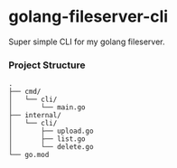 # golang-fileserver-cli
Super simple CLI for my golang fileserver.


### Project Structure

```
.
├── cmd/
│   └── cli/
│       └── main.go
├── internal/
│   └── cli/
│       ├── upload.go
│       ├── list.go
│       └── delete.go
└── go.mod

```
